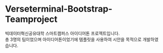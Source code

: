 # Verseterminal-Bootstrap-Teamproject
빅데이터혁신공유대학 스마트캠퍼스 아이디어톤 프로젝트입니다.<br/>
총 3명의 팀이었으며 아이디어톤이었기에 템플릿을 사용하여 시안을 목적으로 개발하였습니다.
